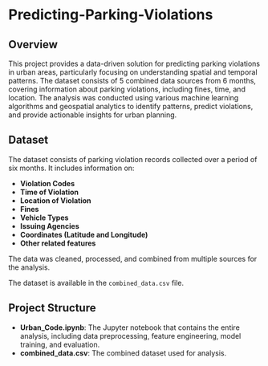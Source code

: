 # Predicting-Parking-Violations


## Overview

This project provides a data-driven solution for predicting parking violations in urban areas, particularly focusing on understanding spatial and temporal patterns. The dataset consists of 5 combined data sources from 6 months, covering information about parking violations, including fines, time, and location. The analysis was conducted using various machine learning algorithms and geospatial analytics to identify patterns, predict violations, and provide actionable insights for urban planning.

## Dataset

The dataset consists of parking violation records collected over a period of six months. It includes information on:

- **Violation Codes**
- **Time of Violation**
- **Location of Violation**
- **Fines**
- **Vehicle Types**
- **Issuing Agencies**
- **Coordinates (Latitude and Longitude)**
- **Other related features**

The data was cleaned, processed, and combined from multiple sources for the analysis. 

The dataset is available in the `combined_data.csv` file.

## Project Structure

- **Urban_Code.ipynb**: The Jupyter notebook that contains the entire analysis, including data preprocessing, feature engineering, model training, and evaluation.
- **combined_data.csv**: The combined dataset used for analysis.


